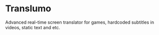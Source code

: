 # Translumo
Advanced real-time screen translator for games, hardcoded subtitles in videos, static text and etc.
